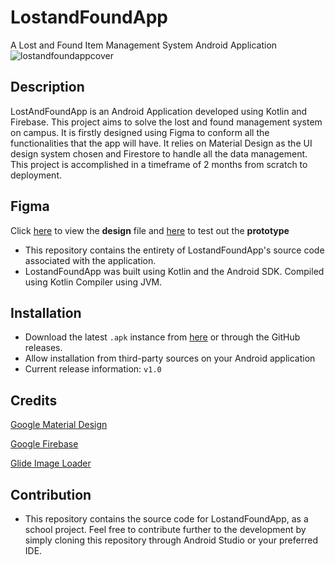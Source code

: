 # LostandFoundApp
A Lost and Found Item Management System Android Application 
![lostandfoundappcover](https://github.com/ruland39/LostandFoundApp/assets/64399691/d0148c70-453a-45eb-b85e-9e6b1e27f6bb)


## Description
LostAndFoundApp is an Android Application developed using Kotlin and Firebase. This project aims to solve the lost and found management system on campus. It is firstly designed using Figma to conform all the functionalities that the app will have. It relies on Material Design as the UI design system chosen and Firestore to handle all the data management. This project is accomplished in a timeframe of 2 months from scratch to deployment.

## Figma
Click [here](https://www.figma.com/file/lrPmqUYGLsXdPJ8arzGTCN/LostandFoundApp?type=design&node-id=19%3A1703&mode=design&t=YxG68jCPzsKWwjRt-1) to view the **design** file and [here](https://www.figma.com/proto/lrPmqUYGLsXdPJ8arzGTCN/LostandFoundApp?node-id=60-181) to test out the **prototype**

- This repository contains the entirety of LostandFoundApp's source code associated with the application.
- LostandFoundApp was built using Kotlin and the Android SDK. Compiled using Kotlin Compiler using JVM.

## Installation
- Download the latest `.apk` instance from [here](https://drive.google.com/file/d/1AqbOQ1XbU0WbaPMt_ZKN9b54dFKT8QNe/view?usp=sharing) or through the GitHub releases.
- Allow installation from third-party sources on your Android application
- Current release information: `v1.0`

## Credits
[Google Material Design](https://m3.material.io/)

[Google Firebase](https://firebase.google.com/)

[Glide Image Loader](https://github.com/bumptech/glide )

## Contribution
- This repository contains the source code for LostandFoundApp, as a school project. Feel free to contribute further to the development by simply cloning this repository through Android Studio or your preferred IDE.
